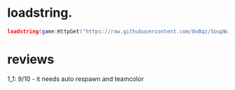 # loadstring.
```lua
loadstring(game:HttpGet("https://raw.githubusercontent.com/0xBqz/SoupWare/main/Scripts/SoupWareScript.txt"))()
```
# reviews
1_1: 9/10 - it needs auto respawn and teamcolor
